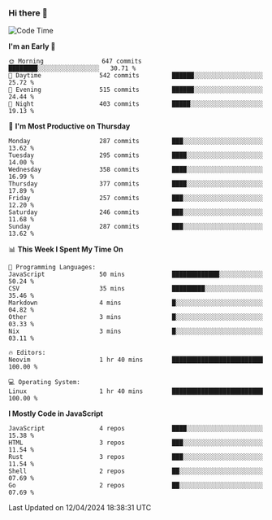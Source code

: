 ### Hi there 👋
<!--START_SECTION:waka-->
![Code Time](http://img.shields.io/badge/Code%20Time-302%20hrs%2012%20mins-blue)

**I'm an Early 🐤** 

```text
🌞 Morning                647 commits         ████████░░░░░░░░░░░░░░░░░   30.71 % 
🌆 Daytime                542 commits         ██████░░░░░░░░░░░░░░░░░░░   25.72 % 
🌃 Evening                515 commits         ██████░░░░░░░░░░░░░░░░░░░   24.44 % 
🌙 Night                  403 commits         █████░░░░░░░░░░░░░░░░░░░░   19.13 % 
```
📅 **I'm Most Productive on Thursday** 

```text
Monday                   287 commits         ███░░░░░░░░░░░░░░░░░░░░░░   13.62 % 
Tuesday                  295 commits         ████░░░░░░░░░░░░░░░░░░░░░   14.00 % 
Wednesday                358 commits         ████░░░░░░░░░░░░░░░░░░░░░   16.99 % 
Thursday                 377 commits         ████░░░░░░░░░░░░░░░░░░░░░   17.89 % 
Friday                   257 commits         ███░░░░░░░░░░░░░░░░░░░░░░   12.20 % 
Saturday                 246 commits         ███░░░░░░░░░░░░░░░░░░░░░░   11.68 % 
Sunday                   287 commits         ███░░░░░░░░░░░░░░░░░░░░░░   13.62 % 
```


📊 **This Week I Spent My Time On** 

```text
💬 Programming Languages: 
JavaScript               50 mins             █████████████░░░░░░░░░░░░   50.24 % 
CSV                      35 mins             █████████░░░░░░░░░░░░░░░░   35.46 % 
Markdown                 4 mins              █░░░░░░░░░░░░░░░░░░░░░░░░   04.82 % 
Other                    3 mins              █░░░░░░░░░░░░░░░░░░░░░░░░   03.33 % 
Nix                      3 mins              █░░░░░░░░░░░░░░░░░░░░░░░░   03.11 % 

🔥 Editors: 
Neovim                   1 hr 40 mins        █████████████████████████   100.00 % 

💻 Operating System: 
Linux                    1 hr 40 mins        █████████████████████████   100.00 % 
```

**I Mostly Code in JavaScript** 

```text
JavaScript               4 repos             ████░░░░░░░░░░░░░░░░░░░░░   15.38 % 
HTML                     3 repos             ███░░░░░░░░░░░░░░░░░░░░░░   11.54 % 
Rust                     3 repos             ███░░░░░░░░░░░░░░░░░░░░░░   11.54 % 
Shell                    2 repos             ██░░░░░░░░░░░░░░░░░░░░░░░   07.69 % 
Go                       2 repos             ██░░░░░░░░░░░░░░░░░░░░░░░   07.69 % 
```




 Last Updated on 12/04/2024 18:38:31 UTC
<!--END_SECTION:waka-->

<!--
**YoganshSharma/YoganshSharma** is a ✨ _special_ ✨ repository because its `README.md` (this file) appears on your GitHub profile.

Here are some ideas to get you started:

- 🔭 I’m currently working on ...
- 🌱 I’m currently learning ...
- 👯 I’m looking to collaborate on ...
- 🤔 I’m looking for help with ...
- 💬 Ask me about ...
- 📫 How to reach me: ...
- 😄 Pronouns: ...
- ⚡ Fun fact: ...
-->
